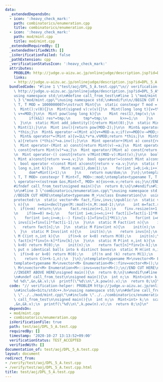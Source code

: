 ```yaml
---
data:
  _extendedDependsOn:
  - icon: ':heavy_check_mark:'
    path: combinatorics/enumeration.cpp
    title: combinatorics/enumeration.cpp
  - icon: ':heavy_check_mark:'
    path: mod/mint.cpp
    title: mod/mint.cpp
  _extendedRequiredBy: []
  _extendedVerifiedWith: []
  _isVerificationFailed: false
  _pathExtension: cpp
  _verificationStatusIcon: ':heavy_check_mark:'
  attributes:
    PROBLEM: http://judge.u-aizu.ac.jp/onlinejudge/description.jsp?id=DPL_5_A
    links:
    - http://judge.u-aizu.ac.jp/onlinejudge/description.jsp?id=DPL_5_A
  bundledCode: "#line 1 \"test/aoj/DPL_5_A.test.cpp\"\n// verification-helper: PROBLEM\
    \ http://judge.u-aizu.ac.jp/onlinejudge/description.jsp?id=DPL_5_A\n\n#include<bits/stdc++.h>\n\
    using namespace std;\n\n#define call_from_test\n#line 1 \"mod/mint.cpp\"\n\n#line\
    \ 3 \"mod/mint.cpp\"\nusing namespace std;\n#endif\n\n//BEGIN CUT HERE\ntemplate<typename\
    \ T, T MOD = 1000000007>\nstruct Mint{\n  static constexpr T mod = MOD;\n  T v;\n\
    \  Mint():v(0){}\n  Mint(signed v):v(v){}\n  Mint(long long t){v=t%MOD;if(v<0)\
    \ v+=MOD;}\n\n  Mint pow(long long k){\n    Mint res(1),tmp(v);\n    while(k){\n\
    \      if(k&1) res*=tmp;\n      tmp*=tmp;\n      k>>=1;\n    }\n    return res;\n\
    \  }\n\n  static Mint add_identity(){return Mint(0);}\n  static Mint mul_identity(){return\
    \ Mint(1);}\n\n  Mint inv(){return pow(MOD-2);}\n\n  Mint& operator+=(Mint a){v+=a.v;if(v>=MOD)v-=MOD;return\
    \ *this;}\n  Mint& operator-=(Mint a){v+=MOD-a.v;if(v>=MOD)v-=MOD;return *this;}\n\
    \  Mint& operator*=(Mint a){v=1LL*v*a.v%MOD;return *this;}\n  Mint& operator/=(Mint\
    \ a){return (*this)*=a.inv();}\n\n  Mint operator+(Mint a) const{return Mint(v)+=a;}\n\
    \  Mint operator-(Mint a) const{return Mint(v)-=a;}\n  Mint operator*(Mint a)\
    \ const{return Mint(v)*=a;}\n  Mint operator/(Mint a) const{return Mint(v)/=a;}\n\
    \n  Mint operator-() const{return v?Mint(MOD-v):Mint(v);}\n\n  bool operator==(const\
    \ Mint a)const{return v==a.v;}\n  bool operator!=(const Mint a)const{return v!=a.v;}\n\
    \  bool operator <(const Mint a)const{return v <a.v;}\n\n  static Mint comb(long\
    \ long n,int k){\n    Mint num(1),dom(1);\n    for(int i=0;i<k;i++){\n      num*=Mint(n-i);\n\
    \      dom*=Mint(i+1);\n    }\n    return num/dom;\n  }\n};\ntemplate<typename\
    \ T, T MOD> constexpr T Mint<T, MOD>::mod;\ntemplate<typename T, T MOD>\nostream&\
    \ operator<<(ostream &os,Mint<T, MOD> m){os<<m.v;return os;}\n//END CUT HERE\n\
    #ifndef call_from_test\nsigned main(){\n  return 0;\n}\n#endif\n#line 1 \"combinatorics/enumeration.cpp\"\
    \n\n#line 3 \"combinatorics/enumeration.cpp\"\nusing namespace std;\n#endif\n\n\
    //BEGIN CUT HERE\ntemplate<typename M_>\nclass Enumeration{\n  using M = M_;\n\
    protected:\n  static vector<M> fact,finv,invs;\npublic:\n  static void init(int\
    \ n){\n    n=min<decltype(M::mod)>(n,M::mod-1);\n\n    int m=fact.size();\n  \
    \  if(n<m) return;\n\n    fact.resize(n+1,1);\n    finv.resize(n+1,1);\n    invs.resize(n+1,1);\n\
    \n    if(m==0) m=1;\n    for(int i=m;i<=n;i++) fact[i]=fact[i-1]*M(i);\n    finv[n]=M(1)/fact[n];\n\
    \    for(int i=n;i>=m;i--) finv[i-1]=finv[i]*M(i);\n    for(int i=m;i<=n;i++)\
    \ invs[i]=finv[i]*fact[i-1];\n  }\n\n  static M Fact(int n){\n    init(n);\n \
    \   return fact[n];\n  }\n  static M Finv(int n){\n    init(n);\n    return finv[n];\n\
    \  }\n  static M Invs(int n){\n    init(n);\n    return invs[n];\n  }\n\n  static\
    \ M C(int n,int k){\n    if(n<k or k<0) return M(0);\n    init(n);\n    return\
    \ fact[n]*finv[n-k]*finv[k];\n  }\n\n  static M P(int n,int k){\n    if(n<k or\
    \ k<0) return M(0);\n    init(n);\n    return fact[n]*finv[n-k];\n  }\n\n  //\
    \ put n identical balls into k distinct boxes\n  static M H(int n,int k){\n  \
    \  if(n<0 or k<0) return M(0);\n    if(!n and !k) return M(1);\n    init(n+k);\n\
    \    return C(n+k-1,n);\n  }\n};\ntemplate<typename M>\nvector<M> Enumeration<M>::fact=vector<M>();\n\
    template<typename M>\nvector<M> Enumeration<M>::finv=vector<M>();\ntemplate<typename\
    \ M>\nvector<M> Enumeration<M>::invs=vector<M>();\n//END CUT HERE\n#ifndef call_from_test\n\
    //INSERT ABOVE HERE\nsigned main(){\n  return 0;\n}\n#endif\n#line 9 \"test/aoj/DPL_5_A.test.cpp\"\
    \n#undef call_from_test\n\nsigned main(){\n  int n;\n  Mint<int> k;\n  scanf(\"\
    %d %d\",&n,&k.v);\n  printf(\"%d\\n\",k.pow(n).v);\n  return 0;\n}\n"
  code: "// verification-helper: PROBLEM http://judge.u-aizu.ac.jp/onlinejudge/description.jsp?id=DPL_5_A\n\
    \n#include<bits/stdc++.h>\nusing namespace std;\n\n#define call_from_test\n#include\
    \ \"../../mod/mint.cpp\"\n#include \"../../combinatorics/enumeration.cpp\"\n#undef\
    \ call_from_test\n\nsigned main(){\n  int n;\n  Mint<int> k;\n  scanf(\"%d %d\"\
    ,&n,&k.v);\n  printf(\"%d\\n\",k.pow(n).v);\n  return 0;\n}\n"
  dependsOn:
  - mod/mint.cpp
  - combinatorics/enumeration.cpp
  isVerificationFile: true
  path: test/aoj/DPL_5_A.test.cpp
  requiredBy: []
  timestamp: '2020-10-27 13:13:52+09:00'
  verificationStatus: TEST_ACCEPTED
  verifiedWith: []
documentation_of: test/aoj/DPL_5_A.test.cpp
layout: document
redirect_from:
- /verify/test/aoj/DPL_5_A.test.cpp
- /verify/test/aoj/DPL_5_A.test.cpp.html
title: test/aoj/DPL_5_A.test.cpp
---
```

